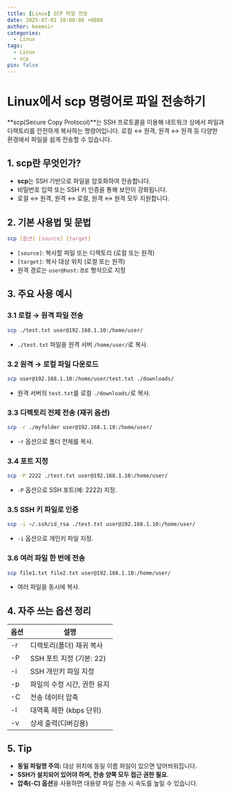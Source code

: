 ```yaml
---
title: [Linux] SCP 파일 전송
date: 2025-07-01 10:00:00 +0800
author: keemsir
categories:
  - Linux
tags:
  - Linux
  - scp
pin: false
---
```



# Linux에서 scp 명령어로 파일 전송하기

**scp(Secure Copy Protocol)**는 SSH 프로토콜을 이용해 네트워크 상에서 파일과 디렉토리를 안전하게 복사하는 명령어입니다. 로컬 ↔ 원격, 원격 ↔ 원격 등 다양한 환경에서 파일을 쉽게 전송할 수 있습니다.

## 1. scp란 무엇인가?

- **scp**는 SSH 기반으로 파일을 암호화하여 전송합니다.
- 비밀번호 입력 또는 SSH 키 인증을 통해 보안이 강화됩니다.
- 로컬 ↔ 원격, 원격 ↔ 로컬, 원격 ↔ 원격 모두 지원합니다.

## 2. 기본 사용법 및 문법

```bash
scp [옵션] [source] [target]
```

- `[source]`: 복사할 파일 또는 디렉토리 (로컬 또는 원격)
- `[target]`: 복사 대상 위치 (로컬 또는 원격)
- 원격 경로는 `user@host:경로` 형식으로 지정

## 3. 주요 사용 예시

### 3.1 로컬 → 원격 파일 전송

```bash
scp ./test.txt user@192.168.1.10:/home/user/
```
- `./test.txt` 파일을 원격 서버 `/home/user/`로 복사.

### 3.2 원격 → 로컬 파일 다운로드

```bash
scp user@192.168.1.10:/home/user/test.txt ./downloads/
```
- 원격 서버의 `test.txt`를 로컬 `./downloads/`로 복사.

### 3.3 디렉토리 전체 전송 (재귀 옵션)

```bash
scp -r ./myfolder user@192.168.1.10:/home/user/
```
- `-r` 옵션으로 폴더 전체를 복사.

### 3.4 포트 지정

```bash
scp -P 2222 ./test.txt user@192.168.1.10:/home/user/
```
- `-P` 옵션으로 SSH 포트(예: 2222) 지정.

### 3.5 SSH 키 파일로 인증

```bash
scp -i ~/.ssh/id_rsa ./test.txt user@192.168.1.10:/home/user/
```
- `-i` 옵션으로 개인키 파일 지정.

### 3.6 여러 파일 한 번에 전송

```bash
scp file1.txt file2.txt user@192.168.1.10:/home/user/
```
- 여러 파일을 동시에 복사.

## 4. 자주 쓰는 옵션 정리

| 옵션 | 설명 |
|------|------|
| -r   | 디렉토리(폴더) 재귀 복사 |
| -P   | SSH 포트 지정 (기본: 22) |
| -i   | SSH 개인키 파일 지정 |
| -p   | 파일의 수정 시간, 권한 유지 |
| -C   | 전송 데이터 압축 |
| -l   | 대역폭 제한 (kbps 단위) |
| -v   | 상세 출력(디버깅용) |

## 5. Tip

- **동일 파일명 주의:** 대상 위치에 동일 이름 파일이 있으면 덮어씌워집니다.
- **SSH가 설치되어 있어야 하며, 전송 양쪽 모두 접근 권한 필요**.
- **압축(-C) 옵션**을 사용하면 대용량 파일 전송 시 속도를 높일 수 있습니다.

